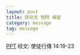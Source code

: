 ```yaml
---
layout: post
title: 陈钦文 牧師 植堂
category: message
tag: message
---
```


[PPT](https://drive.google.com/file/d/1-pLB7NvtF0K664B5P4yUVZVoS_yW31_o/view?usp=sharing) 经文: 使徒行傳 14:19-23
